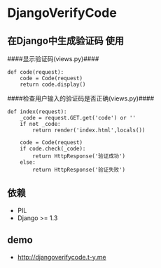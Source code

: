 DjangoVerifyCode
=================
在Django中生成验证码
使用
---
####显示验证码(views.py)####
```
def code(request):
    code = Code(request)
    return code.display()
```

####检查用户输入的验证码是否正确(views.py)####
```
def index(request):
    _code = request.GET.get('code') or ''
    if not _code:
        return render('index.html',locals())

    code = Code(request)
    if code.check(_code):
        return HttpResponse('验证成功')
    else:
        return HttpResponse('验证失败')
```

依赖
----
+ PIL
+ Django >= 1.3

demo
----

+ <http://djangoverifycode.t-y.me>
